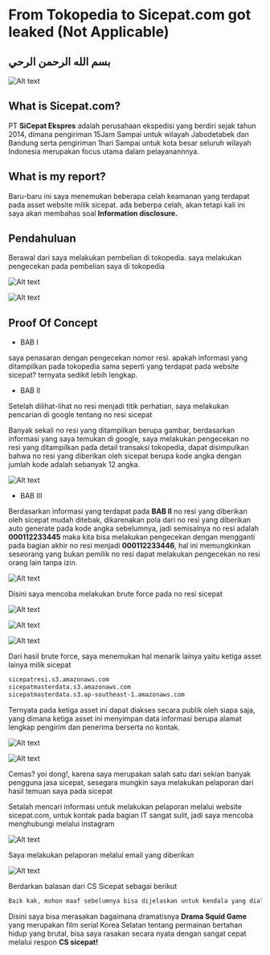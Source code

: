 # From Tokopedia to Sicepat.com got leaked (Not Applicable)

## بسم الله الرحمن الرحي

![Alt text](sicepat-medium/Sicepat.jpg)

## What is Sicepat.com?

PT **SiCepat Ekspres** adalah perusahaan ekspedisi yang berdiri sejak tahun 2014, dimana pengiriman 15Jam Sampai untuk wilayah Jabodetabek dan Bandung serta pengiriman 1hari Sampai untuk kota besar seluruh wilayah Indonesia merupakan focus utama dalam pelayanannnya.

## What is my report?

Baru-baru ini saya menemukan beberapa celah keamanan yang terdapat pada asset website milik sicepat. ada beberpa celah, akan tetapi kali ini saya akan membahas soal **Information disclosure.**

## Pendahuluan

Berawal dari saya melakukan pembelian di tokopedia.
saya melakukan pengecekan pada pembelian saya di tokopedia

![Alt text](sicepat-medium/1.png)


![Alt text](sicepat-medium/2.png)



## Proof Of Concept

- BAB I

saya penasaran dengan pengecekan nomor resi. apakah informasi yang ditampilkan pada tokopedia sama seperti yang terdapat pada website sicepat? ternyata sedikit lebih lengkap.

- BAB II

Setelah dilihat-lihat no resi menjadi titik perhatian, saya melakukan pencarian di google tentang no resi sicepat

Banyak sekali no resi yang ditampilkan berupa gambar, berdasarkan informasi yang saya temukan di google, saya melakukan pengecekan no resi yang ditampilkan pada detail transaksi tokopedia, dapat disimpulkan bahwa no resi yang diberikan oleh sicepat berupa kode angka dengan jumlah kode adalah sebanyak 12 angka.


![Alt text](sicepat-medium/3.png)

- BAB III

Berdasarkan informasi yang terdapat pada **BAB II**
no resi yang diberikan oleh sicepat mudah ditebak, dikarenakan pola dari no resi yang diberikan auto generate pada kode angka sebelumnya, jadi semisalnya no resi adalah **000112233445** maka kita bisa melakukan pengecekan dengan mengganti pada bagian akhir no resi menjadi **000112233446**, hal ini memungkinkan seseorang yang bukan pemilik no resi dapat melakukan pengecekan no resi orang lain tanpa izin.

![Alt text](sicepat-medium/4.png)

Disini saya mencoba melakukan brute force pada no resi sicepat

![Alt text](sicepat-medium/5.png)

![Alt text](sicepat-medium/6.png)

![Alt text](sicepat-medium/7.png)

Dari hasil brute force, saya menemukan hal menarik lainya yaitu ketiga asset lainya milik sicepat

```bash
sicepatresi.s3.amazonaws.com
sicepatmasterdata.s3.amazonaws.com
sicepatmasterdata.s3.ap-southeast-1.amazonaws.com
```
Ternyata pada ketiga asset ini dapat diakses secara publik oleh siapa saja, yang dimana ketiga asset ini menyimpan data informasi berupa alamat lengkap pengirim dan penerima berserta no kontak.

![Alt text](sicepat-medium/8.png)

![Alt text](sicepat-medium/9.png)

Cemas? yoi dong!, karena saya merupakan salah satu dari sekian banyak pengguna jasa sicepat, sesegara mungkin saya melakukan pelaporan dari hasil temuan saya pada sicepat

Setalah mencari informasi untuk melakukan pelaporan melalui website sicepat.com, untuk kontak pada bagian IT sangat sulit, jadi saya mencoba menghubungi melalui instagram

![Alt text](sicepat-medium/ig.png)


Saya melakukan pelaporan melalui email yang diberikan

![Alt text](sicepat-medium/10.png)

Berdarkan balasan dari CS Sicepat sebagai berikut

```bash
Baik kak, mohon maaf sebelumnya bisa dijelaskan untuk kendala yang dialami terkait pengiriman paketnya kak? Terima kasih
```

Disini saya bisa merasakan bagaimana dramatisnya **Drama Squid Game** yang merupakan film serial Korea Selatan tentang permainan bertahan hidup yang brutal, bisa saya rasakan secara nyata dengan sangat cepat melalui respon **CS sicepat!**


